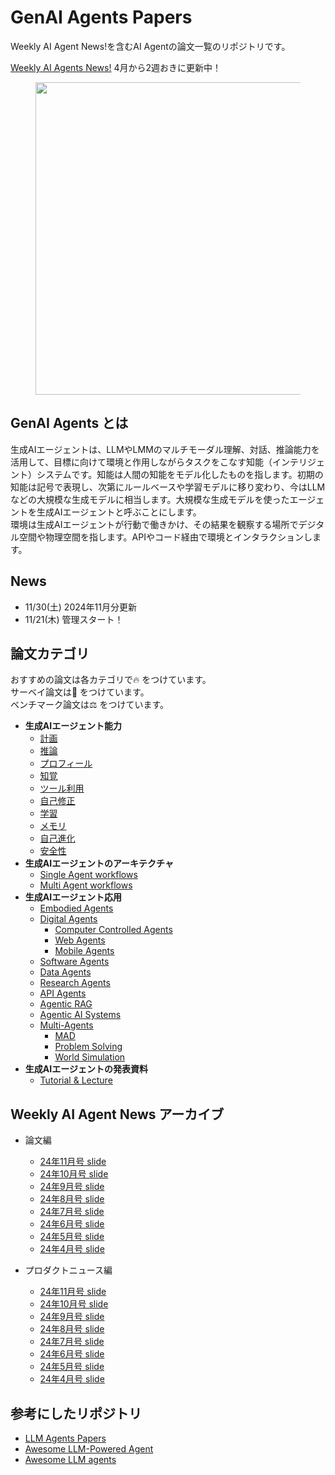 # GenAI Agents Papers
Weekly AI Agent News!を含むAI Agentの論文一覧のリポジトリです。

[Weekly AI Agents News!](https://speakerdeck.com/masatoto/weekly-ai-agents-news)  4月から2週おきに更新中！
<figure style="text-align: center;">
    <img alt="" src="assets/weekly_ai_agent_news.png" width="500" />
</figure>

## GenAI Agents とは
生成AIエージェントは、LLMやLMMのマルチモーダル理解、対話、推論能力を活用して、目標に向けて環境と作用しながらタスクをこなす知能（インテリジェント）システムです。知能は人間の知能をモデル化したものを指します。初期の知能は記号で表現し、次第にルールベースや学習モデルに移り変わり、今はLLMなどの大規模な生成モデルに相当します。大規模な生成モデルを使ったエージェントを生成AIエージェントと呼ぶことにします。\
環境は生成AIエージェントが行動で働きかけ、その結果を観察する場所でデジタル空間や物理空間を指します。APIやコード経由で環境とインタラクションします。
## News
- 11/30(土) 2024年11月分更新
- 11/21(木) 管理スタート！

## 論文カテゴリ
おすすめの論文は各カテゴリで🔥 をつけています。\
サーベイ論文は📖 をつけています。\
ベンチマーク論文は⚖️ をつけています。
- **生成AIエージェント能力**
  - [計画](capability-papers/planning.md)
  - [推論](capability-papers/inference.md)
  - [プロフィール](capability-papers/profile.md)
  - [知覚](capability-papers/perception.md)
  - [ツール利用](capability-papers/tool-use.md)
  - [自己修正](capability-papers/self-correction.md)
  - [学習](capability-papers/learning.md)
  - [メモリ](capability-papers/memory.md)
  - [自己進化](capability-papers/memory.md/#自己進化)
  - [安全性](capability-papers/safty.md)
- **生成AIエージェントのアーキテクチャ**
  - [Single Agent workflows](agent-frameworks/agent-framework.md#シングルエージェント)
  - [Multi Agent workflows](agent-frameworks/agent-framework.md#マルチエージェント)
- **生成AIエージェント応用**
  - [Embodied Agents](application-papers/embodied-agents.md)
  - [Digital Agents](application-papers/digital-agents.md)
    - [Computer Controlled Agents](application-papers/digital-agents.md/#computer-controlled-app-based-agents)
    - [Web Agents](application-papers/digital-agents.md/#web-based-agents)
    - [Mobile Agents](application-papers/digital-agents.md/#mobile-based-agents)
  - [Software Agents](application-papers/software-agents.md)
  - [Data Agents](application-papers/data-agents.md)
  - [Research Agents](application-papers/research-agents.md)
  - [API Agents](application-papers/api-agents.md)
  - [Agentic RAG](application-papers/agentic-rag.md)
  - [Agentic AI Systems](application-papers/agentic-ai-system.md)
  - [Multi-Agents](application-papers/multi-agent.md)
    - [MAD](application-papers/multi-agent.md#mad)
    - [Problem Solving](application-papers/multi-agent.md#problem-solving)
    - [World Simulation](application-papers/multi-agent.md#world-simulation)
- **生成AIエージェントの発表資料**
  - [Tutorial & Lecture](lectures/tutorial-lecture.md)

## Weekly AI Agent News アーカイブ
- 論文編
  - [24年11月号 slide](https://speakerdeck.com/masatoto/weekly-ai-agents-news-11yue-hao-lun-wen-noakaibu)
  - [24年10月号 slide](https://speakerdeck.com/masatoto/weekly-ai-agents-news-10yue-hao-lun-wen-noakaibu)
  - [24年9月号 slide](https://speakerdeck.com/masatoto/weekly-ai-agents-news-9yue-hao-lun-wen-noakaibu)
  - [24年8月号 slide](https://speakerdeck.com/masatoto/weekly-ai-agents-news-8yue-hao-lun-wen-noakaibu)
  - [24年7月号 slide](https://speakerdeck.com/masatoto/weekly-ai-agents-news-7yue-hao-lun-wen-noakaibu)
  - [24年6月号 slide](https://speakerdeck.com/masatoto/weekly-ai-agents-news-6yue-hao-lun-wen-noakaibu)
  - [24年5月号 slide](https://speakerdeck.com/masatoto/weekly-ai-agents-news-5yue-hao-lun-wen-noakaibu)
  - [24年4月号 slide](https://speakerdeck.com/masatoto/weekly-ai-agents-news-4yue-hao-lun-wen-bian)

- プロダクトニュース編
  - [24年11月号 slide](https://speakerdeck.com/masatoto/niyusunoakaibu-72e85e5c-6d2a-424a-9160-52585fc0acd3)
  - [24年10月号 slide](https://speakerdeck.com/masatoto/niyusunoakaibu-94f81b94-54dd-43cb-90ac-789ce7156ef6)
  - [24年9月号 slide](https://speakerdeck.com/masatoto/niyusunoakaibu-70bc4f4a-f282-4316-b91d-5430f893fb8b)
  - [24年8月号 slide](https://speakerdeck.com/masatoto/niyusunoakaibu-817ce051-150e-41ed-bf3f-568b06442f34)
  - [24年7月号 slide](https://speakerdeck.com/masatoto/niyusunoakaibu-7342c793-b691-423a-ae99-a4f15d8dfcb7)
  - [24年6月号 slide](https://speakerdeck.com/masatoto/niyusunoakaibu-5954cb81-8db7-4112-93b3-a8393584730f)
  - [24年5月号 slide](https://speakerdeck.com/masatoto/niyusunoakaibu-58e7e433-c255-4ebe-af45-ebb11705b64f)
  - [24年4月号 slide](https://speakerdeck.com/masatoto/niyusunoakaibu)

## 参考にしたリポジトリ
- [LLM Agents Papers](https://github.com/zjunlp/LLMAgentPapers)
- [Awesome LLM-Powered Agent](https://github.com/hyp1231/awesome-llm-powered-agent/)
 - [Awesome LLM agents](https://github.com/kaushikb11/awesome-llm-agents)